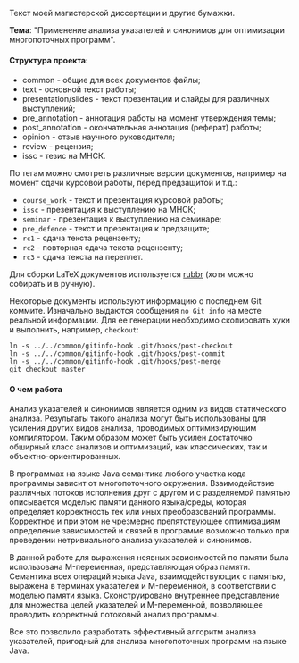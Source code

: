 Текст моей магистерской диссертации и другие бумажки.

**Тема**: "Применение анализа указателей и синонимов для оптимизации
многопоточных программ".

#### Структура проекта:

* common - общие для всех документов файлы;
* text - основной текст работы;
* presentation/slides - текст презентации и слайды для различных выступлений;
* pre\_annotation - аннотация работы на момент утверждения темы;
* post\_annotation - окончательная аннотация (реферат) работы;
* opinion - отзыв научного руководителя;
* review - рецензия;
* issc - тезис на МНСК.

По тегам можно смотреть различные версии документов, например на момент сдачи
курсовой работы, перед предзащитой и т.д.:

* `course_work` - текст и презентация курсовой работы;
* `issc` - презентация к выступлению на МНСК;
* `seminar` - презентация к выступлению на семинаре;
* `pre_defence` - текст и презентация к предзащите;
* `rc1` - сдача текста рецензенту;
* `rc2` - повторная сдача текста рецензенту;
* `rc3` - сдача текста на переплет.

Для сборки LaTeX документов используется [rubbr](https://github.com/be9/rubbr)
(хотя можно собирать и в ручную).

Некоторые документы используют информацию о последнем Git коммите.
Изначально выдаются сообщения `no Git info` на месте реальной информации.
Для ее генерации необходимо скопировать хуки и выполнить, например, `checkout`:

    ln -s ../../common/gitinfo-hook .git/hooks/post-checkout
    ln -s ../../common/gitinfo-hook .git/hooks/post-commit
    ln -s ../../common/gitinfo-hook .git/hooks/post-merge
    git checkout master

#### О чем работа

Анализ указателей и синонимов является одним из видов статического анализа.
Результаты такого анализа могут быть использованы для усиления других видов
анализа, проводимых оптимизирующим компилятором. Таким образом может быть
усилен достаточно обширный класс анализов и оптимизаций, как классических, так
и объектно-ориентированных.

В программах на языке Java семантика любого участка кода программы зависит от
многопоточного окружения.
Взаимодействие различных потоков исполнения друг с другом и с разделяемой
памятью описывается моделью памяти данного языка/среды, которая
определяет корректность тех или иных преобразований программы.
Корректное и при этом не чрезмерно
препятствующее оптимизациям определение зависимостей и связей в программе
возможно только при проведении нетривиального анализа указателей и синонимов.

В данной работе для выражения неявных зависимостей по памяти была использована
M-переменная, представляющая образ памяти.
Семантика всех операций языка Java, взаимодействующих с памятью, выражена в
терминах указателей и M-переменной, в соответствии с моделью памяти
языка.
Сконструировано внутреннее представление для множества целей указателей и
M-переменной, позволяющее проводить корректный потоковый анализ
программы.

Все это позволило разработать
эффективный алгоритм анализа указателей, пригодный для анализа многопоточных
программ на языке Java.

